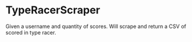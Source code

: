 # TypeRacerScraper
Given a username and quantity of scores. Will scrape and return a CSV of scored in type racer.
